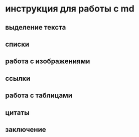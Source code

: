 # инструкция для работы с md

## выделение текста 

## списки 

## работа с изображениями

## ссылки

## работа с таблицами 

## цитаты

## заключение 